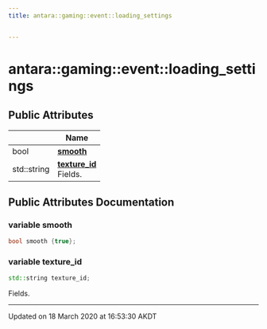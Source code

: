 ```yaml
---
title: antara::gaming::event::loading_settings


---
```


# antara::gaming::event::loading_settings

















## Public Attributes

|                | Name           |
| -------------- | -------------- |
| bool | **[smooth](Classes/structantara_1_1gaming_1_1event_1_1loading__settings.md#variable-smooth)**  |
| std::string | **[texture_id](Classes/structantara_1_1gaming_1_1event_1_1loading__settings.md#variable-texture_id)** <br>Fields.  |












## Public Attributes Documentation

### variable smooth

```cpp
bool smooth {true};
```




























### variable texture_id

```cpp
std::string texture_id;
```

Fields. 































-------------------------------

Updated on 18 March 2020 at 16:53:30 AKDT